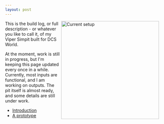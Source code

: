 ```yaml
---
layout: post
---
```

<a href="/viperpit/images/status.jpg" border="0"><img align="right" width="320" src="/viperpit/images/status.jpg" alt="Current setup" /></a>

This is the build log, or full description - or whatever you like to call it, of my Viper Simpit built for DCS World.

At the moment, work is still in progress, but I'm keeping this page updated every once in a while. Currently, most inputs are functional, and I am working on outputs. The pit itself is almost ready, and some details are still under work.

* [Introduction](./articles/intro.html)
* [A prototype](./articles/prototype.html)
